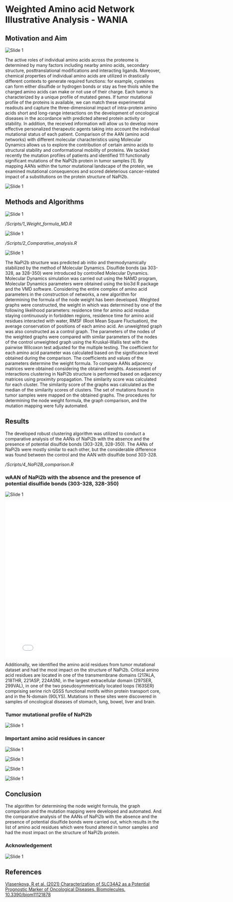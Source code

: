 # Weighted Amino acid Network Illustrative Analysis - WANIA

## Motivation and Aim
![Slide 1](./Слайд1.JPG)

The active roles of individual amino acids across the proteome is determined by many factors including nearby amino acids, secondary structure, posttranslational modifications and interacting ligands. Moreover, chemical properties of individual amino acids are utilized in drastically different contexts to generate required functions: for example, cysteines can form either disulfide or hydrogen bonds or stay as free thiols while the charged amino acids can make or not use of their charge. Each tumor is characterized by a unique profile of mutated genes. If tumor mutational profile of the proteins is available, we can match these experimental readouts and capture the three-dimensional impact of intra-protein amino acids short and long-range interactions on the development of oncological diseases in the accordance with predicted altered protein activity or stability. In addition, the received information will allow us to develop more effective personalized therapeutic agents taking into account the individual mutational status of each patient. Comparison of the AAN (amino acid networks) with different molecular characteristics using Molecular Dynamics allows us to explore the contribution of certain amino acids to structural stability and conformational mobility of proteins. We tackled recently the mutation profiles of patients and identified 111 functionally significant mutations of the NaPi2b protein in tumor samples [1]. By mapping AANs within the tumor mutational landscape of the protein, we examined mutational consequences and scored deleterious cancer-related impact of a substitutions on the protein structure of NaPi2b.

![Slide 1](./Слайд2.JPG)

## Methods and Algorithms

![Slide 1](./Слайд3.JPG)

_/Scripts/1_Weight_formula_MD.R_

![Slide 1](./Слайд4.JPG)

_/Scripts/2_Comparative_analysis.R_

![Slide 1](./Слайд5.JPG)

The NaPi2b structure was predicted ab initio and thermodynamically stabilized by the method of Molecular Dynamics. Disulfide bonds (aa 303-328, aa 328-350) were introduced by controlled Molecular Dynamics. Molecular Dynamics simulation was carried out using the NAMD program, Molecular Dynamics parameters were obtained using the bio3d R package and the VMD software. 
Considering the entire complex of amino acid parameters in the construction of networks, a new algorithm for determining the formula of the node weight has been developed. Weighted graphs were constructed, the weight in which was determined by one of the following likelihood parameters:  residence time for amino acid residue staying continuously in forbidden regions, residence time for amino acid residues interacted with water, RMSF (Root Mean Square Fluctuation), the average conservation of positions of each amino acid.
An unweighted graph was also constructed as a control graph. The parameters of the nodes of the weighted graphs were compared with similar parameters of the nodes of the control unweighted graph using the Kruskal-Wallis test with the pairwise Wilcoxon test adjusted for the multiple testing. The coefficient for each amino acid parameter was calculated based on the significance level obtained during the comparison. The coefficients and values of the parameters determine the weight formula.
To compare AANs adjacency matrices were obtained considering the obtained weights.  Assessment of interactions  clustering in NaPi2b structure is performed based on adjacency matrices using proximity propagation. The similarity score was calculated for each cluster. The similarity score of the graphs was calculated as the median of the similarity scores of clusters.
The set of mutations found in tumor samples were mapped on the obtained graphs. The procedures for determining the node weight formula, the graph comparison, and the mutation mapping were fully automated.

## Results

The developed robust clustering algorithm was utilized to conduct a comparative analysis of the AANs of NaPi2b with the absence and the presence of potential disulfide bonds (303-328, 328-350). The AANs of NaPi2b were mostly similar to each other, but the considerable difference was found between the control and the AAN with disulfide bond 303-328.

_/Scripts/4_NaPi2B_comparison.R_

### wAAN of NaPi2b with the absence and the presence of potential disulfide bonds (303-328, 328-350)

![Slide 1](./Слайд6.JPG)

<iframe src="./interactive_network.html" style="border:none;width:800px;height:500px;"></iframe>


Additionally, we identified the amino acid residues from tumor mutational dataset and had the most impact on the structure of NaPi2b. Critical amino acid residues are located in one of the transmembrane domains (217ALA, 218THR, 221ASP, 224ASN), in the largest extracellular domain (297SER, 299VAL), in one of the two pseudosymmetrically located loops (163SER) comprising serine rich QSSS functional motifs within protein transport core, and in the N-domain (90LYS). Mutations in these sites were discovered in samples of oncological diseases of stomach, lung, bowel, liver and brain.

### Tumor mutational profile of NaPi2b

![Slide 1](./Слайд8.JPG)

### Important amino acid residues in cancer

![Slide 1](./Слайд9.JPG)

![Slide 1](./Слайд10.JPG)

![Slide 1](./Слайд11.JPG)

![Slide 1](./Слайд12.JPG)

## Conclusion

The algorithm for determining the node weight formula, the graph comparison and the mutation mapping were developed and automated. And the comparative analysis of the AANs of NaPi2b with the absence and the presence of potential disulfide bonds were carried out, which results in the list of amino acid residues which were found altered in tumor samples and had the most impact on the structure of NaPi2b protein.

### Acknowledgement

![Slide 1](./Слайд14.JPG)

## References

[Vlasenkova, R et al. (2021) Characterization of SLC34A2 as a Potential Prognostic Marker of Oncological Diseases. Biomolecules. 10.3390/biom11121878](https://www.mdpi.com/2218-273X/11/12/1878)



